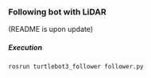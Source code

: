 ### Following bot with LiDAR

(README is upon update)  

##### Execution
`rosrun turtlebot3_follower follower.py`